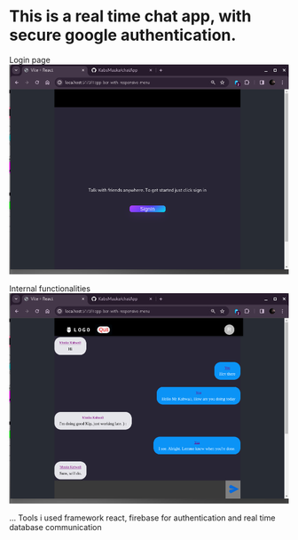 # This is a real time chat app, with secure google authentication.

Login page
<img src="./public/login.png"/>

Internal functionalities
<img src="./public/app.png"/>

...
Tools i used
framework react,
firebase for authentication and real time database communication

